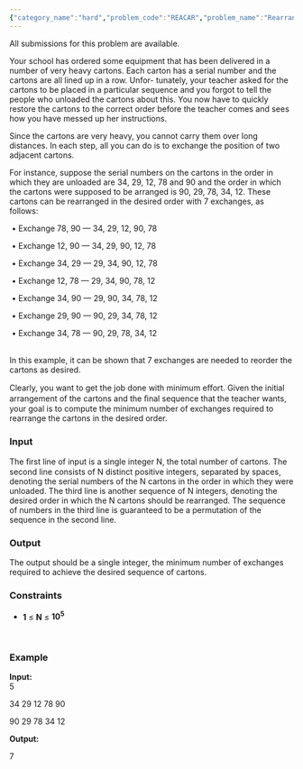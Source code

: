 ```yaml
---
{"category_name":"hard","problem_code":"REACAR","problem_name":"Rearranging Cartons ","languages_supported":{"0":"ADA","1":"ASM","2":"BASH","3":"BF","4":"C","5":"C99 strict","6":"CAML","7":"CLOJ","8":"CLPS","9":"CPP 4.3.2","10":"CPP 4.9.2","11":"CPP14","12":"CS2","13":"D","14":"ERL","15":"FORT","16":"FS","17":"GO","18":"HASK","19":"ICK","20":"ICON","21":"JAVA","22":"JS","23":"LISP clisp","24":"LISP sbcl","25":"LUA","26":"NEM","27":"NICE","28":"NODEJS","29":"PAS fpc","30":"PAS gpc","31":"PERL","32":"PERL6","33":"PHP","34":"PIKE","35":"PRLG","36":"PYTH","37":"PYTH 3.4","38":"RUBY","39":"SCALA","40":"SCM guile","41":"SCM qobi","42":"ST","43":"TCL","44":"TEXT","45":"WSPC"},"max_timelimit":1,"source_sizelimit":50000,"problem_author":"yogesh01","problem_tester":null,"date_added":"15-11-2014","tags":{"0":"bit","1":"easy","2":"inpr1502","3":"mergesort","4":"yogesh01"},"time":{"view_start_date":1422633735,"submit_start_date":1422633735,"visible_start_date":1422633735,"end_date":1735669800},"layout":"problem"}
---
```

<span class="solution-visible-txt">All submissions for this problem are available.</span><p>Your school has ordered some equipment that has been delivered in a number of very heavy cartons. Each carton has a serial number and the cartons are all lined up in a row. Unfor- tunately, your teacher asked for the cartons to be placed in a particular sequence and you forgot to tell the people who unloaded the cartons about this. You now have to quickly restore the cartons to the correct order before the teacher comes and sees how you have messed up her instructions.</p>
<p>Since the cartons are very heavy, you cannot carry them over long distances. In each step, all you can do is to exchange the position of two adjacent cartons.</p>
<p>For instance, suppose the serial numbers on the cartons in the order in which they are unloaded are 34, 29, 12, 78 and 90 and the order in which the cartons were supposed to be arranged is 90, 29, 78, 34, 12. These cartons can be rearranged in the desired order with 7 exchanges, as follows:</p>
<p>&nbsp;&bull; Exchange 78, 90 &mdash; 34, 29, 12, 90, 78</p>
<p>&nbsp;&bull; Exchange 12, 90 &mdash; 34, 29, 90, 12, 78</p>
<p>&nbsp;&bull; Exchange 34, 29 &mdash; 29, 34, 90, 12, 78</p>
<p>&nbsp;&bull; Exchange 12, 78 &mdash; 29, 34, 90, 78, 12</p>
<p>&nbsp;&bull; Exchange 34, 90 &mdash; 29, 90, 34, 78, 12</p>
<p>&nbsp;&bull; Exchange 29, 90 &mdash; 90, 29, 34, 78, 12</p>
<p>&nbsp;&bull; Exchange 34, 78 &mdash; 90, 29, 78, 34, 12</p>
<p><br/>In this example, it can be shown that 7 exchanges are needed to reorder the cartons as desired.</br/></p>
<p>Clearly, you want to get the job done with minimum eﬀort. Given the initial arrangement of the cartons and the ﬁnal sequence that the teacher wants, your goal is to compute the minimum number of exchanges required to rearrange the cartons in the desired order.</p>
<h3>Input</h3>
<p>The ﬁrst line of input is a single integer N, the total number of cartons. The second line consists of N distinct positive integers, separated by spaces, denoting the serial numbers of the N cartons in the order in which they were unloaded. The third line is another sequence of N integers, denoting the desired order in which the N cartons should be rearranged. The sequence of numbers in the third line is guaranteed to be a permutation of the sequence in the second line.</p>
<h3>Output</h3>
<p>The output should be a single integer, the minimum number of exchanges required to achieve the desired sequence of cartons.</p>
<h3>Constraints</h3>
<ul>
<li><b>1</b> ≤ <b>N</b> ≤ <b>10<sup>5</sup></b></li>
</ul>
<p> </p>
<h3>Example</h3>
<p><b>Input:</b><br />
5</p>
<p>34 29 12 78 90 </p>
<p>90 29 78 34 12</p>
<p><b>Output:</b></p>
<p>7<font face="sans-serif, Arial, Verdana, Trebuchet MS"><span style="white-space: normal;"> </span></font></p>
